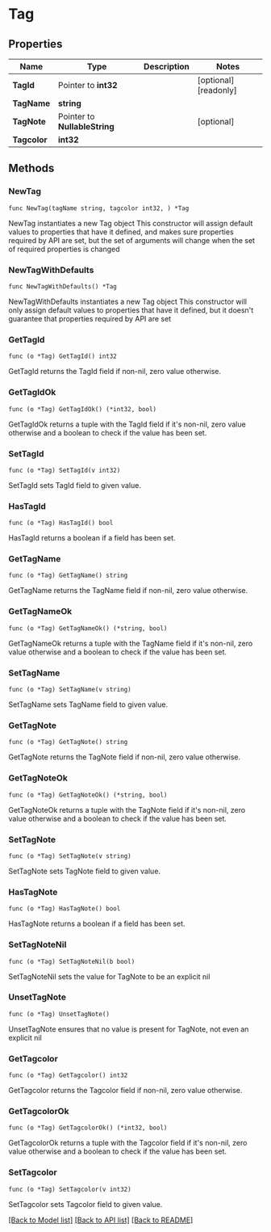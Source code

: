 # Tag

## Properties

Name | Type | Description | Notes
------------ | ------------- | ------------- | -------------
**TagId** | Pointer to **int32** |  | [optional] [readonly] 
**TagName** | **string** |  | 
**TagNote** | Pointer to **NullableString** |  | [optional] 
**Tagcolor** | **int32** |  | 

## Methods

### NewTag

`func NewTag(tagName string, tagcolor int32, ) *Tag`

NewTag instantiates a new Tag object
This constructor will assign default values to properties that have it defined,
and makes sure properties required by API are set, but the set of arguments
will change when the set of required properties is changed

### NewTagWithDefaults

`func NewTagWithDefaults() *Tag`

NewTagWithDefaults instantiates a new Tag object
This constructor will only assign default values to properties that have it defined,
but it doesn't guarantee that properties required by API are set

### GetTagId

`func (o *Tag) GetTagId() int32`

GetTagId returns the TagId field if non-nil, zero value otherwise.

### GetTagIdOk

`func (o *Tag) GetTagIdOk() (*int32, bool)`

GetTagIdOk returns a tuple with the TagId field if it's non-nil, zero value otherwise
and a boolean to check if the value has been set.

### SetTagId

`func (o *Tag) SetTagId(v int32)`

SetTagId sets TagId field to given value.

### HasTagId

`func (o *Tag) HasTagId() bool`

HasTagId returns a boolean if a field has been set.

### GetTagName

`func (o *Tag) GetTagName() string`

GetTagName returns the TagName field if non-nil, zero value otherwise.

### GetTagNameOk

`func (o *Tag) GetTagNameOk() (*string, bool)`

GetTagNameOk returns a tuple with the TagName field if it's non-nil, zero value otherwise
and a boolean to check if the value has been set.

### SetTagName

`func (o *Tag) SetTagName(v string)`

SetTagName sets TagName field to given value.


### GetTagNote

`func (o *Tag) GetTagNote() string`

GetTagNote returns the TagNote field if non-nil, zero value otherwise.

### GetTagNoteOk

`func (o *Tag) GetTagNoteOk() (*string, bool)`

GetTagNoteOk returns a tuple with the TagNote field if it's non-nil, zero value otherwise
and a boolean to check if the value has been set.

### SetTagNote

`func (o *Tag) SetTagNote(v string)`

SetTagNote sets TagNote field to given value.

### HasTagNote

`func (o *Tag) HasTagNote() bool`

HasTagNote returns a boolean if a field has been set.

### SetTagNoteNil

`func (o *Tag) SetTagNoteNil(b bool)`

 SetTagNoteNil sets the value for TagNote to be an explicit nil

### UnsetTagNote
`func (o *Tag) UnsetTagNote()`

UnsetTagNote ensures that no value is present for TagNote, not even an explicit nil
### GetTagcolor

`func (o *Tag) GetTagcolor() int32`

GetTagcolor returns the Tagcolor field if non-nil, zero value otherwise.

### GetTagcolorOk

`func (o *Tag) GetTagcolorOk() (*int32, bool)`

GetTagcolorOk returns a tuple with the Tagcolor field if it's non-nil, zero value otherwise
and a boolean to check if the value has been set.

### SetTagcolor

`func (o *Tag) SetTagcolor(v int32)`

SetTagcolor sets Tagcolor field to given value.



[[Back to Model list]](../README.md#documentation-for-models) [[Back to API list]](../README.md#documentation-for-api-endpoints) [[Back to README]](../README.md)


